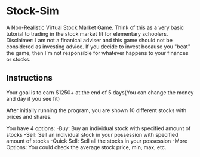 # Stock-Sim

A Non-Realistic Virtual Stock Market Game. Think of this as a very basic tutorial to trading in the stock market fit for elementary schoolers.
Disclaimer: I am not a finanical adviser and this game should not be considered as investing advice. If you decide to invest because you "beat" the game, then I'm not responsible for whatever happens to your finances or stocks.

## Instructions
Your goal is to earn $1250+ at the end of 5 days(You can change the money and day if you see fit)

After initially running the program, you are shown 10 different stocks with prices and shares.


You have 4 options: 
-Buy: Buy an individual stock with specified amount of stocks
-Sell: Sell an individual stock in your possession with specified amount of stocks
-Quick Sell: Sell all the stocks in your possession
-More Options: You could check the average stock price, min, max, etc.

